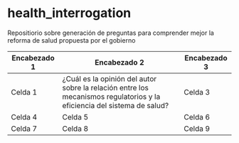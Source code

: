 # health_interrogation
Repositiorio sobre generación de preguntas para comprender mejor la reforma de salud propuesta por el gobierno

| Encabezado 1 | Encabezado 2 | Encabezado 3 |
|--------------|--------------|--------------|
| Celda 1      | ¿Cuál es la opinión del autor sobre la relación entre los mecanismos regulatorios y la eficiencia del sistema de salud?    | Celda 3      |
| Celda 4      | Celda 5      | Celda 6      |
| Celda 7      | Celda 8      | Celda 9      |

